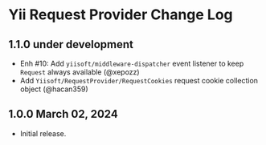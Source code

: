 # Yii Request Provider Change Log

## 1.1.0 under development

- Enh #10: Add `yiisoft/middleware-dispatcher` event listener to keep `Request` always available (@xepozz)
- Add `Yiisoft/RequestProvider/RequestCookies` request cookie collection object (@hacan359)

## 1.0.0 March 02, 2024

- Initial release.
